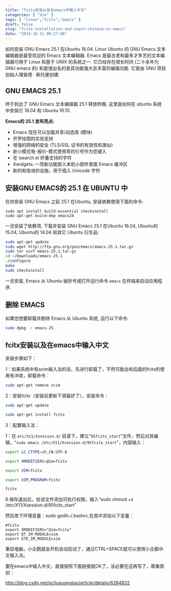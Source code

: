 ```yaml
---
title: "fcitx安装以及在emacs中输入中文"
categories: [ "Vim" ]
tags: [ "linux","fcitx","emacs" ]
draft: false
slug: "fcitx-installation-and-input-chinese-in-emacs"
date: "2014-10-11 09:27:00"
---
```


如何安装 GNU Emacs 25.1 在Ubuntu 16.04. Linux Ubuntu 的 GNU Emacs 文本编辑器是最受欢迎的 Emacs 文本编辑器. Emacs 是最古老和最多才多艺的文本编辑器可用于 Linux 和基于 UNIX 的系统之一. 它已经存在很长时间 (二十余年为 GNU emacs 的) 和是很出名的是其功能强大且丰富的编辑功能. 它是由 GNU 项目创始人理查德 · 斯托曼创建.

## GNU EMACS 25.1

终于到达了 GNU Emacs 文本编辑器 25.1 释放昨晚. 这里是如何在 ubuntu 系统中安装它 16.04 和 Ubuntu 16.10.

**Emacs的 25.1 发布亮点:**

 - Emacs 现在可以加载共享/动态库 (模块)
 - 开罗绘图的实验支持
 - 增强的网络的安全 (TLS/SSL 证书的有效性和类似)
 - 新小模式电-报价-模式使用弯的引号作为您键入
 - 在 isearch.el 折叠支持的字符
 - Xwidgets: 一项新功能嵌入本机小部件里面 Emacs 缓冲区
 - 新的和改进的设施，用于插入 Unicode 字符


<!--more-->


## 安装GNU EMACS的 25.1 在 UBUNTU 中

在你安装 GNU Emacs 之前 25.1 在Ubuntu, 安装依赖使用下面的命令:
```
sudo apt install build-essential checkinstall
sudo apt-get build-dep emacs24
```
一旦安装了依赖项, 下载并安装 GNU Emacs 25.1 在Ubuntu 16.04, Ubuntu的 15.04, Ubuntu的 14.04 和其它 Ubuntu 衍生品:
```bash
sudo apt-get update
sudo wget http://ftp.gnu.org/gnu/emacs/emacs-25.1.tar.gz
sudo tar xzvf emacs-25.1.tar.gz
cd ~/Downloads/emacs-25.1
./configure
make
sudo checkinstall
```
一旦安装, Emacs 从 Ubuntu 破折号或打开运行命令 `emacs` 在终端来启动应用程序.

## 删除 EMACS

如果您想要卸载并删除 Emacs 从 Ubuntu 系统, 运行以下命令:
```bash
sudo dpkg -r emacs-25
```

## fcitx安装以及在emacs中输入中文

安装步骤如下：

1：如果系统中有scim输入法的话，先进行卸载了，不然可能会和后面的fcitx的使用有冲突，卸载命令：
```bash
sudo apt-get remove scim
```
2：安装fcitx（安装前更新下源最好了），安装命令：

```bash
sudo apt-get update

sudo apt-get install fcitx
```
3：配置输入法：

1：在 `etc/X11/Xsession.d/` 目录下，建立“`95fcitx_start`”文件，然后对其编辑，“`sudo emacs /etc/X11/Xsession.d/95fcitx_start`”，内容输入：
```bash
export LC_CTYPE=zh_CN.UTF-8

export XMODIFIERS=@im=fcitx

export XIM=fcitx

export XIM_PROGRAM=fcitx

fcitx
```
6.保存退出后，给该文件添加可执行权限，输入“sudo chmod +x /etc/X11/Xsession.d/95fcitx_start”

然后改下环境变量：sudo gedit~/.bashrc,在其中添加以下变量：
```
#fcitx
export XMODIFIERS="@im=fcitx"
export QT_IM MODULE=xim
export GTK_IM_MODULE=xim
```
重启电脑，小企鹅就会开机自动启动了，通过CTRL+SPACE就可以使用小企鹅中文输入法。

要在emacs中输入中文，直接按照下面链接就OK了，没必要在这再写了，尊重原创：

http://blog.csdn.net/pcliuguangtao/article/details/6264832